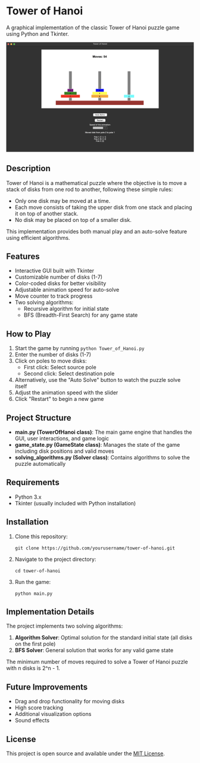 # Tower of Hanoi

A graphical implementation of the classic Tower of Hanoi puzzle game using Python and Tkinter.

![Tower of Hanoi](./images/game_screenshot.png)

## Description

Tower of Hanoi is a mathematical puzzle where the objective is to move a stack of disks from one rod to another, following these simple rules:
- Only one disk may be moved at a time.
- Each move consists of taking the upper disk from one stack and placing it on top of another stack.
- No disk may be placed on top of a smaller disk.

This implementation provides both manual play and an auto-solve feature using efficient algorithms.

## Features

- Interactive GUI built with Tkinter
- Customizable number of disks (1-7)
- Color-coded disks for better visibility
- Adjustable animation speed for auto-solve
- Move counter to track progress
- Two solving algorithms:
  - Recursive algorithm for initial state
  - BFS (Breadth-First Search) for any game state

## How to Play

1. Start the game by running `python Tower_of_Hanoi.py`
2. Enter the number of disks (1-7)
3. Click on poles to move disks:
   - First click: Select source pole
   - Second click: Select destination pole
4. Alternatively, use the "Auto Solve" button to watch the puzzle solve itself
5. Adjust the animation speed with the slider
6. Click "Restart" to begin a new game

## Project Structure

- **main.py (TowerOfHanoi class)**: The main game engine that handles the GUI, user interactions, and game logic
- **game_state.py (GameState class)**: Manages the state of the game including disk positions and valid moves
- **solving_algorithms.py (Solver class)**: Contains algorithms to solve the puzzle automatically

## Requirements

- Python 3.x
- Tkinter (usually included with Python installation)

## Installation

1. Clone this repository:
   ```
   git clone https://github.com/yourusername/tower-of-hanoi.git
   ```

2. Navigate to the project directory:
   ```
   cd tower-of-hanoi
   ```

3. Run the game:
   ```
   python main.py
   ```

## Implementation Details

The project implements two solving algorithms:
1. **Algorithm Solver**: Optimal solution for the standard initial state (all disks on the first pole)
2. **BFS Solver**: General solution that works for any valid game state

The minimum number of moves required to solve a Tower of Hanoi puzzle with n disks is 2^n - 1.

## Future Improvements

- Drag and drop functionality for moving disks
- High score tracking
- Additional visualization options
- Sound effects

## License

This project is open source and available under the [MIT License](LICENSE).
